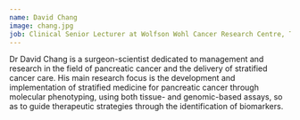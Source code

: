 ```yaml
---
name: David Chang
image: chang.jpg
job: Clinical Senior Lecturer at Wolfson Wohl Cancer Research Centre, The University of Glasgow
---
```

Dr David Chang is a surgeon-scientist dedicated to management and research in the field of pancreatic cancer and the delivery of stratified cancer care.  His main research focus is the development and implementation of stratified medicine for pancreatic cancer through molecular phenotyping, using both tissue- and genomic-based assays, so as to guide therapeutic strategies through the identification of biomarkers.